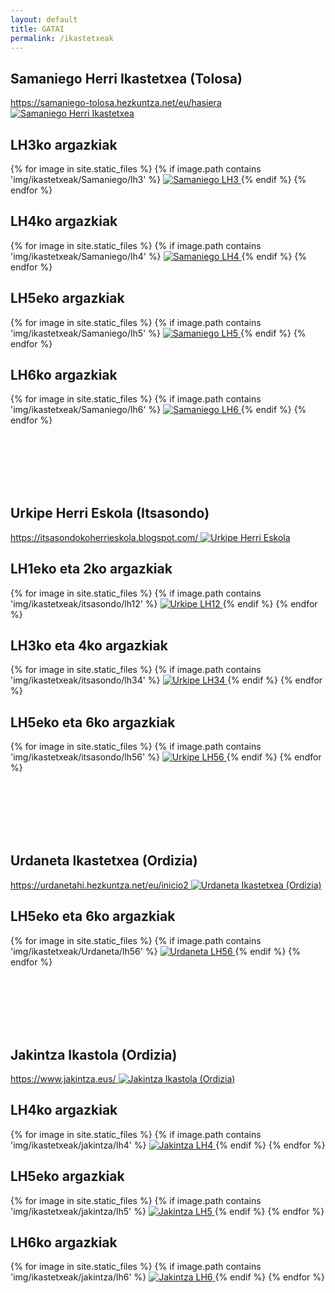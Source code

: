 ```yaml
---
layout: default
title: GATAI
permalink: /ikastetxeak
---
```


<!-- Link to lightbox for the gallery view -->
<link href="https://cdnjs.cloudflare.com/ajax/libs/lightbox2/2.11.3/css/lightbox.min.css" rel="stylesheet">
<script src="https://cdnjs.cloudflare.com/ajax/libs/lightbox2/2.11.3/js/lightbox-plus-jquery.min.js"></script>



<h2 class="project-tagline" >Samaniego Herri Ikastetxea (Tolosa) </h2>
<a href="https://samaniego-tolosa.hezkuntza.net/eu/hasiera" target="_blank">
https://samaniego-tolosa.hezkuntza.net/eu/hasiera
</a>

<a href="https://samaniego-tolosa.hezkuntza.net/eu/hasiera" target="_blank">
<img src="https://samaniego-tolosa.hezkuntza.net/image/layout_set_logo?img_id=6005803&t=1711457823930" alt="Samaniego Herri Ikastetxea" class="entity-image">
</a>


<h2 class="project-tagline"> LH3ko argazkiak </h2>
<div id="Samaniego-LH3" class="image-gallery">
  {% for image in site.static_files %}
     {% if image.path contains 'img/ikastetxeak/Samaniego/lh3' %}
      <a href="{{ image.path }}"  data-lightbox="samaniego-gallery_lh3" data-title="Samaniego LH3">
      <img src="{{ image.path }}" alt="Samaniego LH3">
      </a>
  {% endif %}
{% endfor %}
</div>

<h2 class="project-tagline"> LH4ko argazkiak </h2>
<div id="Samaniego-LH4" class="image-gallery">
  {% for image in site.static_files %}
     {% if image.path contains 'img/ikastetxeak/Samaniego/lh4' %}
      <a href="{{ image.path }}" data-lightbox="samaniego-gallery_lh4" data-title="Samaniego LH4">
      <img src="{{ image.path }}" alt="Samaniego LH4">
      </a>
  {% endif %}
{% endfor %}
</div>

<h2 class="project-tagline"  > LH5eko argazkiak </h2>
<div id="Samaniego-LH5" class="image-gallery">
  {% for image in site.static_files %}
     {% if image.path contains 'img/ikastetxeak/Samaniego/lh5' %}
      <a href="{{ image.path }}" data-lightbox="samaniego-gallery_lh5" data-title="Samaniego LH5">
      <img src="{{ image.path }}" alt="Samaniego LH5">
      </a>
  {% endif %}
{% endfor %}
</div>

<h2 class="project-tagline"> LH6ko argazkiak </h2>
<div id="Samaniego-LH6" class="image-gallery">
  {% for image in site.static_files %}
     {% if image.path contains 'img/ikastetxeak/Samaniego/lh6' %}
      <a href="{{ image.path }}" data-lightbox="samaniego-gallery_lh6" data-title="Samaniego LH6">
      <img src="{{ image.path }}" alt="Samaniego LH6">
      </a>
  {% endif %}
{% endfor %}
</div>











<h2 class="project-tagline" style="margin-top: 8rem;">Urkipe Herri Eskola (Itsasondo) </h2>

<a href="https://itsasondokoherrieskola.blogspot.com/" target="_blank">
https://itsasondokoherrieskola.blogspot.com/
</a>

<a href="https://itsasondokoherrieskola.blogspot.com/" target="_blank">
<img src="https://1.bp.blogspot.com/-R1WgyJqJAd4/Vk27-m2XEJI/AAAAAAAAU8U/hz0Cahjw2wc/s1600-r/URKIPE_zigilua_01.jpg" alt="Urkipe Herri Eskola" class="entity-image">
</a>

<h2 class="project-tagline">LH1eko eta 2ko argazkiak </h2>
<div id="Itsasondo-LH12" class="image-gallery">
  {% for image in site.static_files %}
     {% if image.path contains 'img/ikastetxeak/itsasondo/lh12' %}
      <a href="{{ image.path }}" data-lightbox="urkipe-gallery_lh12" data-title="Urkipe LH12">
      <img src="{{ image.path }}" alt="Urkipe LH12">
      </a>
  {% endif %}
{% endfor %}
</div>

<h2 class="project-tagline"> LH3ko eta 4ko argazkiak </h2>
<div id="Itsasondo-LH34" class="image-gallery">
  {% for image in site.static_files %}
     {% if image.path contains 'img/ikastetxeak/itsasondo/lh34' %}
      <a href="{{ image.path }}" data-lightbox="urkipe-gallery_lh34" data-title="Urkipe LH34">
      <img src="{{ image.path }}" alt="Urkipe LH34">
      </a>
  {% endif %}
{% endfor %}
</div>

<h2 class="project-tagline"> LH5eko eta 6ko argazkiak </h2>
<div id="Itsasondo-LH56" class="image-gallery">
  {% for image in site.static_files %}
     {% if image.path contains 'img/ikastetxeak/itsasondo/lh56' %}
      <a href="{{ image.path }}" data-lightbox="urkipe-gallery_lh56" data-title="Urkipe LH56">
      <img src="{{ image.path }}" alt="Urkipe LH56">
      </a>
  {% endif %}
{% endfor %}
</div>







<h2 class="project-tagline" style="margin-top: 8rem;">Urdaneta Ikastetxea (Ordizia) </h2>

<a href="https://urdanetahi.hezkuntza.net/eu/inicio2" target="_blank">
https://urdanetahi.hezkuntza.net/eu/inicio2
</a>

<a href="https://urdanetahi.hezkuntza.net/eu/inicio2" target="_blank">
<img src="http://www.gatai.eus/assets/img/urdaneta1.png" alt="Urdaneta Ikastetxea (Ordizia)" class="entity-image">
</a>

<h2 class="project-tagline">  LH5eko eta 6ko argazkiak </h2>
<div id="Urdaneta-LH56" class="image-gallery">
  {% for image in site.static_files %}
     {% if image.path contains 'img/ikastetxeak/Urdaneta/lh56' %}
      <a href="{{ image.path }}" data-lightbox="urdaneta-gallery_lh34" data-title="Urdaneta LH56">
      <img src="{{ image.path }}" alt="Urdaneta LH56">
      </a>
  {% endif %}
{% endfor %}
</div>











<h2 class="project-tagline" style="margin-top: 8rem;" >Jakintza Ikastola (Ordizia) </h2>

<a href="https://www.jakintza.eus/" target="_blank">
https://www.jakintza.eus/
</a>

<a href="https://www.jakintza.eus/" target="_blank">
<img src="https://www.jakintza.eus/wp-content/uploads/2024/02/logo_berria.png" alt="Jakintza Ikastola (Ordizia)" class="entity-image">
</a>

<h2 class="project-tagline"> LH4ko argazkiak </h2>
<div id="Jakintza-LH4" class="image-gallery">
  {% for image in site.static_files %}
     {% if image.path contains 'img/ikastetxeak/jakintza/lh4' %}
      <a href="{{ image.path }}" data-lightbox="jakintza-gallery_lh4" data-title="Jakintza LH4">
      <img src="{{ image.path }}" alt="Jakintza LH4">
       </a>
  {% endif %}
{% endfor %}
</div>

<h2 class="project-tagline">LH5eko argazkiak </h2>
<div id="Jakintza-LH5" class="image-gallery">
  {% for image in site.static_files %}
     {% if image.path contains 'img/ikastetxeak/jakintza/lh5' %}
      <a href="{{ image.path }}" data-lightbox="jakintza-gallery_lh5" data-title="Jakintza LH5">
      <img src="{{ image.path }}" alt="Jakintza LH5">
      </a>
  {% endif %}
{% endfor %}
</div>

<h2 class="project-tagline"> LH6ko argazkiak </h2>
<div id="Jakintza-LH6" class="image-gallery">
  {% for image in site.static_files %}
     {% if image.path contains 'img/ikastetxeak/jakintza/lh6' %}
      <a href="{{ image.path }}" data-lightbox="jakintza-gallery_lh6" data-title="Jakintza LH6">
      <img src="{{ image.path }}" alt="Jakintza LH6">
      </a>
  {% endif %}
{% endfor %}
</div>

